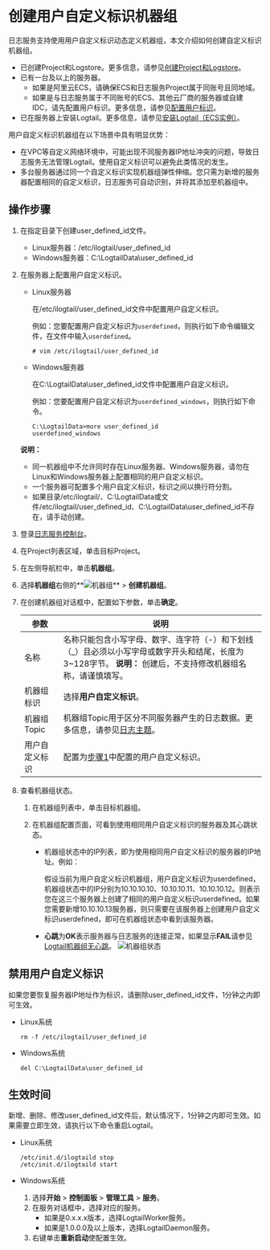 # 创建用户自定义标识机器组

日志服务支持使用用户自定义标识动态定义机器组，本文介绍如何创建自定义标识机器组。

-   已创建Project和Logstore。更多信息，请参见[创建Project和Logstore](/intl.zh-CN/快速入门/快速入门.md)。
-   已有一台及以上的服务器。
    -   如果是阿里云ECS，请确保ECS和日志服务Project属于同账号且同地域。
    -   如果是与日志服务属于不同账号的ECS、其他云厂商的服务器或自建IDC，请先配置用户标识。更多信息，请参见[配置用户标识](/intl.zh-CN/数据采集/Logtail采集/机器组/配置用户标识.md)。
-   已在服务器上安装Logtail。更多信息，请参见[安装Logtail（ECS实例）](/intl.zh-CN/数据采集/Logtail采集/安装/安装Logtail（ECS实例）.md)。

用户自定义标识机器组在以下场景中具有明显优势：

-   在VPC等自定义网络环境中，可能出现不同服务器IP地址冲突的问题，导致日志服务无法管理Logtail。使用自定义标识可以避免此类情况的发生。
-   多台服务器通过同一个自定义标识实现机器组弹性伸缩。您只需为新增的服务器配置相同的自定义标识，日志服务可自动识别，并将其添加至机器组中。

## 操作步骤

1.  在指定目录下创建user\_defined\_id文件。

    -   Linux服务器：/etc/ilogtail/user\_defined\_id
    -   Windows服务器：C:\\LogtailData\\user\_defined\_id
2.  在服务器上配置用户自定义标识。

    -   Linux服务器

        在/etc/ilogtail/user\_defined\_id文件中配置用户自定义标识。

        例如：您要配置用户自定义标识为`userdefined`，则执行如下命令编辑文件，在文件中输入`userdefined`。

        ```
        # vim /etc/ilogtail/user_defined_id
        ```

    -   Windows服务器

        在C:\\LogtailData\\user\_defined\_id文件中配置用户自定义标识。

        例如：您要配置用户自定义标识为`userdefined_windows`，则执行如下命令。

        ```
        C:\LogtailData>more user_defined_id
        userdefined_windows
        ```

    **说明：**

    -   同一机器组中不允许同时存在Linux服务器、Windows服务器，请勿在Linux和Windows服务器上配置相同的用户自定义标识。
    -   一个服务器可配置多个用户自定义标识，标识之间以换行符分割。
    -   如果目录/etc/ilogtail/、C:\\LogtailData或文件/etc/ilogtail/user\_defined\_id、C:\\LogtailData\\user\_defined\_id不存在，请手动创建。
3.  登录[日志服务控制台](https://sls.console.aliyun.com)。

4.  在Project列表区域，单击目标Project。

5.  在左侧导航栏中，单击**机器组**。

6.  选择**机器组**右侧的**![机器组](https://static-aliyun-doc.oss-accelerate.aliyuncs.com/assets/img/zh-CN/9030559951/p52484.png)** \> **创建机器组**。

7.  在创建机器组对话框中，配置如下参数，单击**确定**。

    |参数|说明|
    |--|--|
    |名称|名称只能包含小写字母、数字、连字符（-）和下划线（\_）且必须以小写字母或数字开头和结尾，长度为3~128字节。 **说明：** 创建后，不支持修改机器组名称，请谨慎填写。 |
    |机器组标识|选择**用户自定义标识**。|
    |机器组Topic|机器组Topic用于区分不同服务器产生的日志数据。更多信息，请参见[日志主题](/intl.zh-CN/数据采集/Logtail采集/采集文本日志/日志主题.md)。|
    |用户自定义标识|配置为[步骤1](#section_6pa_7l6_vpc)中配置的用户自定义标识。|

8.  查看机器组状态。

    1.  在机器组列表中，单击目标机器组。

    2.  在机器组配置页面，可看到使用相同用户自定义标识的服务器及其心跳状态。

        -   机器组状态中的IP列表，即为使用相同用户自定义标识的服务器的IP地址。例如：

            假设当前为用户自定义标识机器组，用户自定义标识为userdefined，机器组状态中的IP分别为10.10.10.10、10.10.10.11、10.10.10.12。则表示您在这三个服务器上创建了相同的用户自定义标识userdefined。如果您需要新增10.10.10.13服务器，则只需要在该服务器上创建用户自定义标识userdefined，即可在机器组状态中看到该服务器。

        -   **心跳**为**OK**表示服务器与日志服务的连接正常，如果显示**FAIL**请参见[Logtail机器组无心跳]()。
        ![机器组状态](https://static-aliyun-doc.oss-accelerate.aliyuncs.com/assets/img/zh-CN/9030559951/p5255.png)


## 禁用用户自定义标识

如果您要恢复服务器IP地址作为标识，请删除user\_defined\_id文件，1分钟之内即可生效。

-   Linux系统

    ```
    rm -f /etc/ilogtail/user_defined_id
    ```

-   Windows系统

    ```
    del C:\LogtailData\user_defined_id
    ```


## 生效时间

新增、删除、修改user\_defined\_id文件后，默认情况下，1分钟之内即可生效。如果需要立即生效，请执行以下命令重启Logtail。

-   Linux系统

    ```
    /etc/init.d/ilogtaild stop
    /etc/init.d/ilogtaild start
    ```

-   Windows系统
    1.  选择**开始** \> **控制面板** \> **管理工具** \> **服务**。
    2.  在服务对话框中，选择对应的服务。
        -   如果是0.x.x.x版本，选择LogtailWorker服务。
        -   如果是1.0.0.0及以上版本，选择LogtailDaemon服务。
    3.  右键单击**重新启动**使配置生效。

